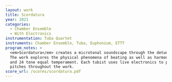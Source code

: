 ```yaml
---
layout: work
title: Scordatura
year: 2021
categories:
  - Chamber Ensemble
  - With Electronics
instrumentation: Tuba Quartet
instruments: Chamber Ensemble, Tuba, Euphonium, ETTT
program_notes: >
  <em>Scordatura</em> creates a microtonal soundscape through the detuning of the ensemble’s valves.
  The work explores the physical phenomena of beating as well as harmonies found in just intonation
  and 24 tone equal temperament. Each tubist uses live electronics to provide themselves with tuning
  pitches throughout the work.
score_url: /scores/scordatura.pdf
---
```

